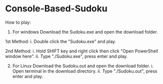 # Console-Based-Sudoku
How to play:

1. For windows
Download the Sudoku.exe and open the download folder.
  
  1st Method:
  i.  Double click the "Sudoku.exe" and play.
  
  2nd Method:
  i.  Hold SHIFT key and right click then click "Open PowerShell window here".
  ii. Type "./Sudoku.exe", press enter and play.
  
2. For Linux
Download the Sudoku.out and open the download folder.
  i.  Open terminal in the download directory.
  ii. Type "./Sudoku.out", press enter and play.
